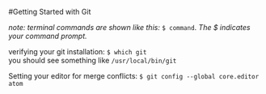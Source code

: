 #Getting Started with Git

*note: terminal commands are shown like this:* `$ command`. *The $ indicates your command prompt.*

verifying your git installation:  `$ which git`  
you should see something like `/usr/local/bin/git`

Setting your editor for merge conflicts: 
`$ git config --global core.editor atom`